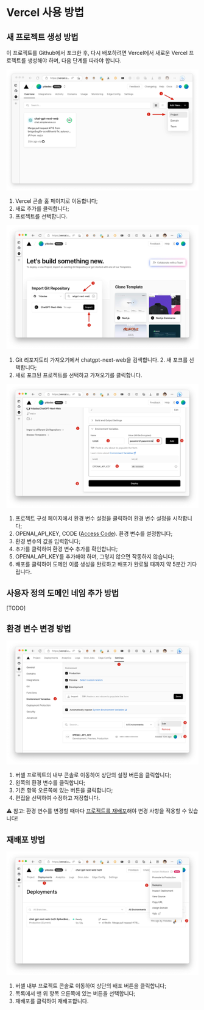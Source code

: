 # Vercel 사용 방법

## 새 프로젝트 생성 방법
이 프로젝트를 Github에서 포크한 후, 다시 배포하려면 Vercel에서 새로운 Vercel 프로젝트를 생성해야 하며, 다음 단계를 따라야 합니다.

![vercel-create-1](./images/vercel/vercel-create-1.jpg)
1. Vercel 콘솔 홈 페이지로 이동합니다;
2. 새로 추가를 클릭합니다;
3. 프로젝트를 선택합니다.

![vercel-create-2](./images/vercel/vercel-create-2.jpg)
1. Git 리포지토리 가져오기에서 chatgpt-next-web을 검색합니다. 2. 새 포크를 선택합니다;
2. 새로 포크된 프로젝트를 선택하고 가져오기를 클릭합니다.

![vercel-create-3](./images/vercel/vercel-create-3.jpg)
1. 프로젝트 구성 페이지에서 환경 변수 설정을 클릭하여 환경 변수 설정을 시작합니다;
2. OPENAI_API_KEY, CODE ([Access Code](https://github.com/GoldStar213/ChatGPTv3.5-NextJS/blob/357296986609c14de10bf210871d30e2f67a8784/docs/faq-cn.md#%E7%8E%AF%E5%A2%83%E5%8F%98%E9%87%8F-code-%E6%98%AF%E4%BB%80%E4%B9%88%E5%BF%85%E9%A1%BB%E8%AE%BE%E7%BD%AE%E5%90%97)). 환경 변수를 설정합니다;
3. 환경 변수의 값을 입력합니다;
4. 추가를 클릭하여 환경 변수 추가를 확인합니다;
5. OPENAI_API_KEY를 추가해야 하며, 그렇지 않으면 작동하지 않습니다;
6. 배포를 클릭하여 도메인 이름 생성을 완료하고 배포가 완료될 때까지 약 5분간 기다립니다.

## 사용자 정의 도메인 네임 추가 방법
[TODO]

## 환경 변수 변경 방법
![vercel-env-edit](./images/vercel/vercel-env-edit.jpg)
1. 버셀 프로젝트의 내부 콘솔로 이동하여 상단의 설정 버튼을 클릭합니다;
2. 왼쪽의 환경 변수를 클릭합니다;
3. 기존 항목 오른쪽에 있는 버튼을 클릭합니다;
4. 편집을 선택하여 수정하고 저장합니다.

⚠️️ 참고: 환경 변수를 변경할 때마다 [프로젝트를 재배포](#如何重新部署)해야 변경 사항을 적용할 수 있습니다!

## 재배포 방법
![vercel-redeploy](./images/vercel/vercel-redeploy.jpg)
1. 버셀 내부 프로젝트 콘솔로 이동하여 상단의 배포 버튼을 클릭합니다;
2. 목록에서 맨 위 항목 오른쪽에 있는 버튼을 선택합니다;
3. 재배포를 클릭하여 재배포합니다.